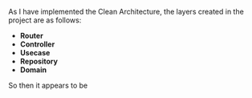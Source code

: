 
As I have implemented the Clean Architecture, the layers created in the project are as follows:

- **Router**
- **Controller**
- **Usecase**
- **Repository**
- **Domain**

So then it appears to be